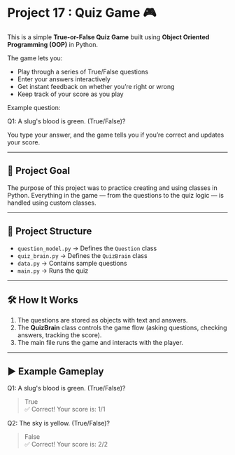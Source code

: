 # Project 17 : Quiz Game 🎮

This is a simple **True-or-False Quiz Game** built using **Object Oriented Programming (OOP)** in Python.  

The game lets you:  
- Play through a series of True/False questions
- Enter your answers interactively  
- Get instant feedback on whether you’re right or wrong  
- Keep track of your score as you play  

Example question:  

Q1: A slug's blood is green. (True/False)?  

You type your answer, and the game tells you if you’re correct and updates your score.  

---

## 🎯 Project Goal  
The purpose of this project was to practice creating and using classes in Python. Everything in the game — from the questions to the quiz logic — is handled using custom classes.  

---

## 📂 Project Structure  
- `question_model.py` → Defines the `Question` class  
- `quiz_brain.py` → Defines the `QuizBrain` class  
- `data.py` → Contains sample questions  
- `main.py` → Runs the quiz  

---

## 🛠️ How It Works  
1. The questions are stored as objects with text and answers.  
2. The **QuizBrain** class controls the game flow (asking questions, checking answers, tracking the score).  
3. The main file runs the game and interacts with the player.  



---

## ▶️ Example Gameplay  

Q1: A slug's blood is green. (True/False)?  
> True  
✅ Correct! Your score is: 1/1  

Q2: The sky is yellow. (True/False)?  
> False  
✅ Correct! Your score is: 2/2  
